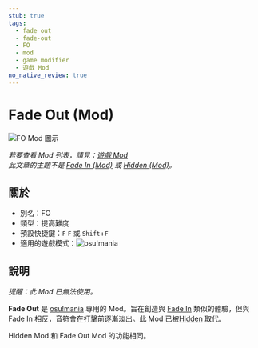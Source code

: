 ```yaml
---
stub: true
tags:
  - fade out
  - fade-out
  - FO
  - mod
  - game modifier
  - 遊戲 Mod
no_native_review: true
---
```


# Fade Out (Mod)

![FO Mod 圖示](/wiki/shared/mods/FO.png "Fade Out (FO) Mod 圖示")

*若要查看 Mod 列表，請見：[遊戲 Mod](/wiki/Game_modifier)*\
*此文章的主題不是 [Fade In (Mod)](/wiki/Game_modifier/Fade_In) 或 [Hidden (Mod)](/wiki/Game_modifier/Hidden)。*

## 關於

- 別名：FO
- 類型：提高難度
- 預設快捷鍵：`F` `F` 或 `Shift`+`F`
- 適用的遊戲模式：![][osu!mania]

## 說明

*提醒：此 Mod 已無法使用。*

**Fade Out** 是 [osu!mania](/wiki/Game_mode/osu!mania) 專用的 Mod。旨在創造與 [Fade In](/wiki/Game_modifier/Fade_In) 類似的體驗，但與 Fade In 相反，音符會在打擊前逐漸淡出。此 Mod 已被[Hidden](/wiki/Game_Modifier/Hidden) 取代。

Hidden Mod 和 Fade Out Mod 的功能相同。

[osu!mania]: /wiki/shared/mode/mania.png "osu!mania"
